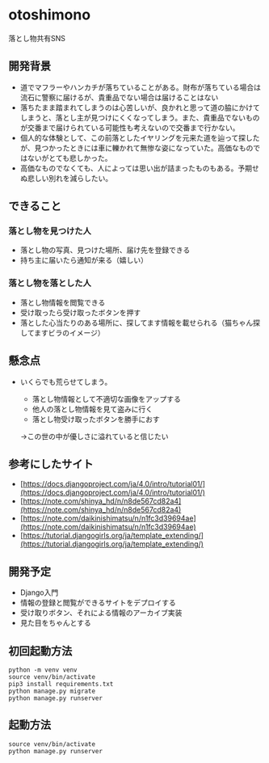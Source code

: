 # otoshimono
落とし物共有SNS

## 開発背景

- 道でマフラーやハンカチが落ちていることがある。財布が落ちている場合は流石に警察に届けるが、貴重品でない場合は届けることはない
- 落ちたまま踏まれてしまうのは心苦しいが、良かれと思って道の脇にかけてしまうと、落とし主が見つけにくくなってしまう。また、貴重品でないものが交番まで届けられている可能性も考えないので交番まで行かない。
- 個人的な体験として、この前落としたイヤリングを元来た道を辿って探したが、見つかったときには車に轢かれて無惨な姿になっていた。高価なものではないがとても悲しかった。
- 高価なものでなくても、人によっては思い出が詰まったものもある。予期せぬ悲しい別れを減らしたい。

## できること

### 落とし物を見つけた人

- 落とし物の写真、見つけた場所、届け先を登録できる
- 持ち主に届いたら通知が来る（嬉しい）

### 落とし物を落とした人

- 落とし物情報を閲覧できる
- 受け取ったら受け取ったボタンを押す
- 落とした心当たりのある場所に、探してます情報を載せられる（猫ちゃん探してますビラのイメージ）

## 懸念点

- いくらでも荒らせてしまう。
    - 落とし物情報として不適切な画像をアップする
    - 他人の落とし物情報を見て盗みに行く
    - 落とし物受け取ったボタンを勝手におす
    
    →この世の中が優しさに溢れていると信じたい
    

## 参考にしたサイト

- [https://docs.djangoproject.com/ja/4.0/intro/tutorial01/](https://docs.djangoproject.com/ja/4.0/intro/tutorial01/)
- [https://note.com/shinya_hd/n/n8de567cd82a4](https://note.com/shinya_hd/n/n8de567cd82a4)
- [https://note.com/daikinishimatsu/n/n1fc3d39694ae](https://note.com/daikinishimatsu/n/n1fc3d39694ae)
- [https://tutorial.djangogirls.org/ja/template_extending/](https://tutorial.djangogirls.org/ja/template_extending/)

## 開発予定

- Django入門
- 情報の登録と閲覧ができるサイトをデプロイする
- 受け取りボタン、それによる情報のアーカイブ実装
- 見た目をちゃんとする


## 初回起動方法

```
python -m venv venv
source venv/bin/activate
pip3 install requirements.txt
python manage.py migrate
python manage.py runserver
```

## 起動方法

```
source venv/bin/activate
python manage.py runserver
```
